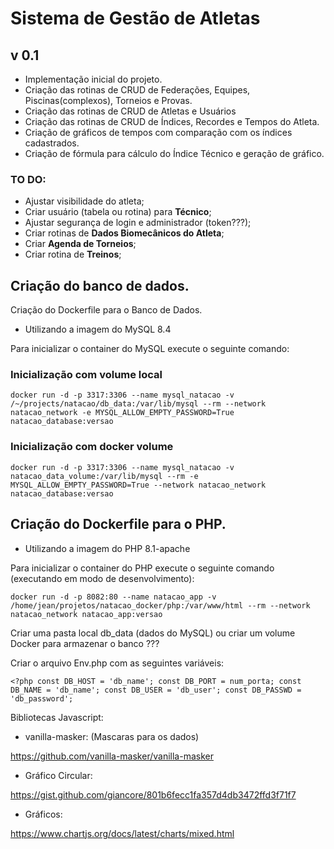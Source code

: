 # Sistema de Gestão de Atletas

## v 0.1

- Implementação inicial do projeto. 
- Criação das rotinas de CRUD de Federações, Equipes, Piscinas(complexos), Torneios e Provas.
- Criação das rotinas de CRUD de Atletas e Usuários
- Criação das rotinas de CRUD de Índices, Recordes e Tempos do Atleta.
- Criação de gráficos de tempos com comparação com os índices cadastrados.
- Criação de fórmula para cálculo do Índice Técnico e geração de gráfico.

### TO DO:

- Ajustar visibilidade do atleta;
- Criar usuário (tabela ou rotina) para **Técnico**;
- Ajustar segurança de login e administrador (token???);
- Criar rotinas de **Dados Biomecânicos do Atleta**;
- Criar **Agenda de Torneios**;
- Criar rotina de **Treinos**;

## Criação do banco de dados.

Criação do Dockerfile para o Banco de Dados.  
- Utilizando a imagem do MySQL 8.4  

Para inicializar o container do MySQL execute o seguinte comando:

### Inicialização com volume local

`docker run -d -p 3317:3306 --name mysql_natacao -v /~/projects/natacao/db_data:/var/lib/mysql --rm --network natacao_network -e MYSQL_ALLOW_EMPTY_PASSWORD=True natacao_database:versao`

### Inicialização com docker volume

`docker run -d -p 3317:3306 --name mysql_natacao -v natacao_data_volume:/var/lib/mysql --rm -e MYSQL_ALLOW_EMPTY_PASSWORD=True --network natacao_network natacao_database:versao`

## Criação do Dockerfile para o PHP.
- Utilizando a imagem do PHP 8.1-apache

Para inicializar o container do PHP execute o seguinte comando (executando em modo de desenvolvimento):

`docker run -d -p 8082:80 --name natacao_app -v /home/jean/projetos/natacao_docker/php:/var/www/html --rm --network natacao_network natacao_app:versao`

Criar uma pasta local db_data (dados do MySQL) ou criar um volume Docker para armazenar o banco ???

Criar o arquivo Env.php com as seguintes variáveis:

`<?php
const DB_HOST = 'db_name';
const DB_PORT = num_porta;
const DB_NAME = 'db_name';
const DB_USER = 'db_user';
const DB_PASSWD = 'db_password';
`

Bibliotecas Javascript:

- vanilla-masker: (Mascaras para os dados)

https://github.com/vanilla-masker/vanilla-masker

- Gráfico Circular:

https://gist.github.com/giancore/801b6fecc1fa357d4db3472ffd3f71f7

- Gráficos:

https://www.chartjs.org/docs/latest/charts/mixed.html

